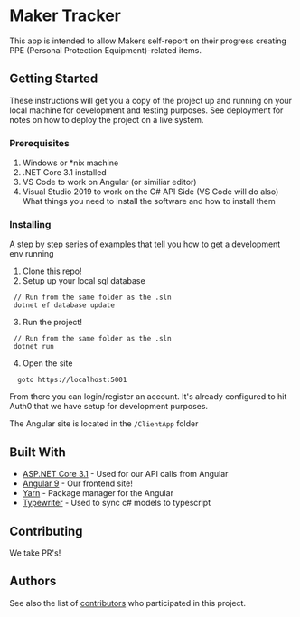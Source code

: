 # Maker Tracker

This app is intended to allow Makers self-report on their progress creating PPE (Personal Protection Equipment)-related items. 

## Getting Started

These instructions will get you a copy of the project up and running on your local machine for development and testing purposes. See deployment for notes on how to deploy the project on a live system.

### Prerequisites

1. Windows or *nix machine 
2. .NET Core 3.1 installed
3. VS Code to work on Angular (or similiar editor)
4. Visual Studio 2019 to work on the C# API Side (VS Code will do also)
What things you need to install the software and how to install them

### Installing

A step by step series of examples that tell you how to get a development env running

1. Clone this repo!
2. Setup up your local sql database
```
 // Run from the same folder as the .sln
 dotnet ef database update
```
3. Run the project!
```
 // Run from the same folder as the .sln
 dotnet run
```
4. Open the site 
```
  goto https://localhost:5001
```

From there you can login/register an account. It's already configured to hit Auth0 that we have setup for development purposes.

The Angular site is located in the `/ClientApp` folder

## Built With

* [ASP.NET Core 3.1](http://www.dropwizard.io/1.0.2/docs/) - Used for our API calls from Angular
* [Angular 9](https://maven.apache.org/) - Our frontend site!
* [Yarn](https://yarnpkg.com/) - Package manager for the Angular
* [Typewriter](https://marketplace.visualstudio.com/items?itemName=frhagn.Typewriter) - Used to sync c# models to typescript

## Contributing

We take PR's! 

## Authors

See also the list of [contributors](https://github.com/ArkTaskMakers/MakerTracker/graphs/contributors) who participated in this project.
